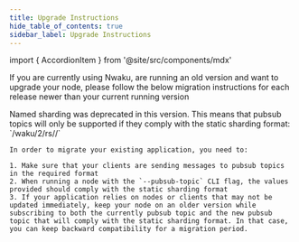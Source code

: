 ```yaml
---
title: Upgrade Instructions
hide_table_of_contents: true
sidebar_label: Upgrade Instructions
---
```


import { AccordionItem } from '@site/src/components/mdx'

If you are currently using Nwaku, are running an old version and want to upgrade your node, please follow the below migration instructions for each release newer than your current running version

<AccordionItem title="v0.31.0">
    Named sharding was deprecated in this version. This means that pubsub topics will only be supported if they comply with the static sharding format: `/waku/2/rs/<CLUSTER_ID>/<SHARD_ID>`

    In order to migrate your existing application, you need to:

    1. Make sure that your clients are sending messages to pubsub topics in the required format
    2. When running a node with the `--pubsub-topic` CLI flag, the values provided should comply with the static sharding format
    3. If your application relies on nodes or clients that may not be updated immediately, keep your node on an older version while subscribing to both the currently pubsub topic and the new pubsub topic that will comply with the static sharding format. In that case, you can keep backward compatibility for a migration period.
</AccordionItem>